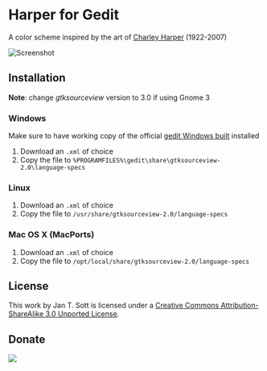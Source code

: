 # Harper for Gedit

A color scheme inspired by the art of [Charley Harper][1] (1922-2007)

![Screenshot][2]

## Installation

__Note__: change *gtksourceview* version to 3.0 if using Gnome 3

### Windows

Make sure to have working copy of the official [gedit Windows built][3] installed

1. Download an `.xml` of choice
2. Copy the file to `%PROGRAMFILES%\gedit\share\gtksourceview-2.0\language-specs`

### Linux

1. Download an `.xml` of choice
2. Copy the file to `/usr/share/gtksourceview-2.0/language-specs`

### Mac OS X (MacPorts)

1. Download an `.xml` of choice
2. Copy the file to `/opt/local/share/gtksourceview-2.0/language-specs`

## License

This work by Jan T. Sott is licensed under a [Creative Commons Attribution-ShareAlike 3.0 Unported License][4].

## Donate

[<img src="https://raw.github.com/balupton/flattr-buttons/master/badge-89x18.gif" />][5]

[1]: http://en.wikipedia.org/wiki/Charley_Harper
[2]: https://raw.github.com/idleberg/Harper-Gedit/master/images/screenshot.png
[3]: http://live.gnome.org/Gedit/Windows
[4]: http://creativecommons.org/licenses/by-sa/3.0/deed.en_US
[5]: https://flattr.com/submit/auto?user_id=idleberg&url=https://github.com/idleberg/Harper-Gedit/